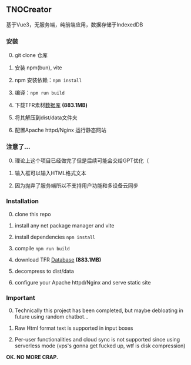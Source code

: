 ## TNOCreator
基于Vue3，无服务端，纯前端应用，数据存储于IndexedDB

### 安装

0. git clone 仓库

1. 安装 npm(bun), vite

2. npm 安装依赖：`npm install`

3. 编译：`npm run build`

4. 下载TFR素材[数据库](http://997779.xyz/share/TNOdata.zip) **(883.1MB)**

5. 将其解压到dist/data文件夹

6. 配置Apache httpd/Nginx 运行静态网站

### **注意了...**

0. 理论上这个项目已经做完了但是后续可能会交给GPT优化（

1. 输入框可以输入HTML格式文本

2. 因为抛弃了服务端所以不支持用户功能和多设备云同步


### Installation

0. clone this repo

1. install any net package manager and vite

2. install dependencies `npm install`

3. compile `npm run build`

4. download TFR [Database](http://997779.xyz/share/TNOdata.zip) **(883.1MB)**

5. decompress to dist/data

6. configure your Apache httpd/Nginx and serve static site

### **Important**

0. Technically this project has been completed, but maybe debloating in future using random chatbot...

1. Raw Html format text is supported in input boxes

2. Per-user functionalities and cloud sync is not supported since using serverless mode (vps's gonna get fucked up, wtf is disk compression)

**OK. NO MORE CRAP.**
